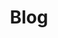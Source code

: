 ---
title: Blog
menu:
  main:
    weight: 3
  footer:
    weight: 3
seo:
  page_title: Blog
  meta_description: >-
    Resources to Help Create the Home You Have Always Envisioned
  featured_image: /uploads/white_house.jpg
  featured_image_alt: 
hero:
  enabled: true
  heading: Home Builder Blog
  body: Resources to Help Create the Home You Have Always Envisioned
  image: /uploads/
  image_alt: 
---